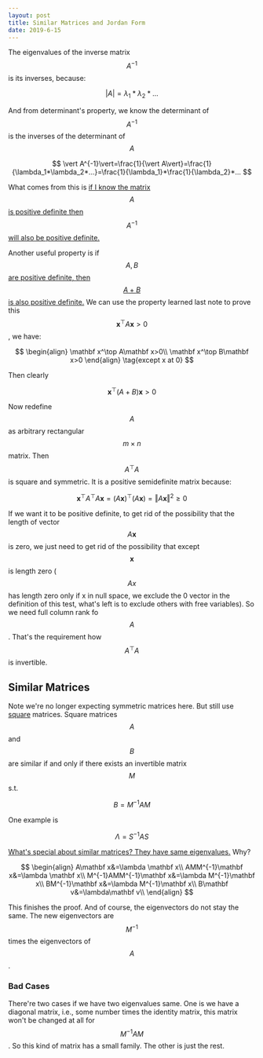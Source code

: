 ```yaml
---
layout: post
title: Similar Matrices and Jordan Form
date: 2019-6-15
---
```


The eigenvalues of the inverse matrix $$A^{-1}$$ is its inverses, because:

$$
\vert A\vert=\lambda_1*\lambda_2*...
$$

And from determinant's property, we know the determinant of $$A^{-1}$$ is the inverses of the determinant of $$A$$

$$
\vert A^{-1}\vert=\frac{1}{\vert A\vert}=\frac{1}{\lambda_1*\lambda_2*...}=\frac{1}{\lambda_1}*\frac{1}{\lambda_2}*...
$$

What comes from this is <u>if I know the matrix </u>$$A$$ <u>is positive definite then </u>$$A^{-1}$$ <u>will also be positive definite.</u>

Another useful property is if $$A,B$$ <u>are positive definite, then $$A+B$$ is also positive definite.</u> We can use the property learned last note to prove this $$\mathbf x^\top A\mathbf x>0$$, we have:

$$
\begin{align}
\mathbf x^\top A\mathbf x>0\\
\mathbf x^\top B\mathbf x>0
\end{align}
\tag{except x at 0}
$$

Then clearly

$$
\mathbf x^\top (A+B)\mathbf x>0
$$

Now redefine $$A$$ as arbitrary rectangular $$m\times n$$ matrix. Then $$A^\top A$$ is square and symmetric. It is a positive semidefinite matrix because:

$$
\mathbf x^\top A^\top A\mathbf x=(A\mathbf x)^\top(A\mathbf x)=\Vert A\mathbf x\Vert^2\geq0
$$

If we want it to be positive definite, to get rid of the possibility that the length of vector $$A\mathbf x$$ is zero, we just need to get rid of the possibility that except $$\mathbf x$$ is length zero ($$Ax$$ has length zero only if x in null space, we exclude the 0 vector in the definition of this test, what's left is to exclude others with free variables). So we need full column rank fo $$A$$. That's the requirement how $$A^\top A$$ is invertible. 



## Similar Matrices

Note we're no longer expecting symmetric matrices here. But still use <u>square</u> matrices. Square matrices $$A$$ and $$B$$ are similar if and only if there exists an invertible matrix $$M$$ s.t.

$$
B=M^{-1}AM
$$

One example is 

$$
\Lambda=S^{-1}AS
$$

<u>What's special about similar matrices? They have same eigenvalues.</u> Why?

$$
\begin{align}
A\mathbf x&=\lambda \mathbf x\\
AMM^{-1}\mathbf x&=\lambda \mathbf x\\
M^{-1}AMM^{-1}\mathbf x&=\lambda M^{-1}\mathbf x\\
BM^{-1}\mathbf x&=\lambda M^{-1}\mathbf x\\
B\mathbf v&=\lambda\mathbf v\\
\end{align}
$$

This finishes the proof. And of course, the eigenvectors do not stay the same. The new eigenvectors are $$M^{-1}$$ times the eigenvectors of $$A$$. 

### Bad Cases

There're two cases if we have two eigenvalues same. One is we have a diagonal matrix, i.e., some number times the identity matrix, this matrix won't be changed at all for $$M^{-1}AM$$. So this kind of matrix has a small family. The other is just the rest. 